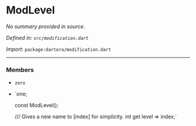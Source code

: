 # ModLevel

_No summary provided in source._

_Defined in: `src/modification.dart`_

_Import_: `package:dartora/modification.dart`

---

### Members

- `zero`
- `one;

  const ModLevel();

  /// Gives a new name to [index] for simplicity.
  int get level =\> index;`